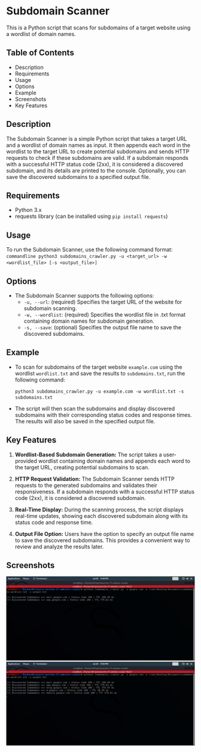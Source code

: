 # Subdomain Scanner
This is a Python script that scans for subdomains of a target website using a wordlist of domain names.

## Table of Contents
- Description
- Requirements
- Usage
- Options
- Example
- Screenshots
- Key Features

## Description
The Subdomain Scanner is a simple Python script that takes a target URL and a wordlist of domain names as input. It then appends each word in the wordlist to the target URL to create potential subdomains and sends HTTP requests to check if these subdomains are valid. If a subdomain responds with a successful HTTP status code (2xx), it is considered a discovered subdomain, and its details are printed to the console. Optionally, you can save the discovered subdomains to a specified output file.

## Requirements
- Python 3.x
- requests library (can be installed using `pip install requests`)

## Usage
To run the Subdomain Scanner, use the following command format:
    ```commandline
    python3 subdomains_crawler.py -u <target_url> -w <wordlist_file> [-s <output_file>]
    ```

## Options
- The Subdomain Scanner supports the following options:
    - `-u, --url`: (required) Specifies the target URL of the website for subdomain scanning.
    - `-w, --wordlist`: (required) Specifies the wordlist file in .txt format containing domain names for subdomain generation.
    - `-s, --save`: (optional) Specifies the output file name to save the discovered subdomains.

## Example
- To scan for subdomains of the target website `example.com` using the wordlist `wordlist.txt` and save the results to `subdomains.txt`, run the following command:
    ```commandline
    python3 subdomains_crawler.py -u example.com -w wordlist.txt -s subdomains.txt
    ```
- The script will then scan the subdomains and display discovered subdomains with their corresponding status codes and response times. The results will also be saved in the specified output file.

## Key Features
1. **Wordlist-Based Subdomain Generation:** The script takes a user-provided wordlist containing domain names and appends each word to the target URL, creating potential subdomains to scan.

2. **HTTP Request Validation:** The Subdomain Scanner sends HTTP requests to the generated subdomains and validates their responsiveness. If a subdomain responds with a successful HTTP status code (2xx), it is considered a discovered subdomain.

3. **Real-Time Display:** During the scanning process, the script displays real-time updates, showing each discovered subdomain along with its status code and response time.

4. **Output File Option:** Users have the option to specify an output file name to save the discovered subdomains. This provides a convenient way to review and analyze the results later.

## Screenshots
![](screenshots/Screenshot_2023-07-20_21-48-48.png)
![](screenshots/Screenshot_2023-07-20_21-50-37.png)
